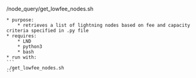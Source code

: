 /node_query/get_lowfee_nodes.sh

    * purpose:
        * retrieves a list of lightning nodes based on fee and capacity criteria specified in .py file
    * requires:
        * LND
        * python3
        * bash    
    * run with:
    ```
    ./get_lowfee_nodes.sh
    ```
    
    
